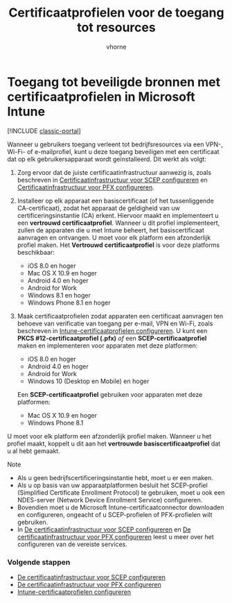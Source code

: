 ﻿---
title: Certificaatprofielen voor de toegang tot resources
description: Beveiligde VPN-, Wi-Fi en toegang tot e-mail met een certificaat op elk gebruikersapparaat geïnstalleerd.
keywords: ''
author: vhorne
ms.author: victorh
manager: angrobe
ms.date: 02/03/2017
ms.topic: article
ms.prod: ''
ms.service: microsoft-intune
ms.technology: ''
ms.assetid: 8cbb8499-611d-4217-a7b4-e9b864785dd0
ROBOTS: NOINDEX,NOFOLLOW
ms.reviewer: kmyrup
ms.suite: ems
ms.custom: intune-classic
ms.openlocfilehash: ccfd69579832c553dc1416c21ca93b85cd93cd78
ms.sourcegitcommit: 5eba4bad151be32346aedc7cbb0333d71934f8cf
ms.translationtype: HT
ms.contentlocale: nl-NL
ms.lasthandoff: 04/16/2018
---
# <a name="secure-resource-access-with-certificate-profiles-in-microsoft-intune"></a>Toegang tot beveiligde bronnen met certificaatprofielen in Microsoft Intune

[!INCLUDE [classic-portal](../includes/classic-portal.md)]

Wanneer u gebruikers toegang verleent tot bedrijfsresources via een VPN-, Wi-Fi- of e-mailprofiel, kunt u deze toegang beveiligen met een certificaat dat op elk gebruikersapparaat wordt geïnstalleerd. Dit werkt als volgt:

1. Zorg ervoor dat de juiste certificaatinfrastructuur aanwezig is, zoals beschreven in [Certificaatinfrastructuur voor SCEP configureren](configure-certificate-infrastructure-for-scep.md) en [Certificaatinfrastructuur voor PFX configureren](configure-certificate-infrastructure-for-pfx.md).

2. Installeer op elk apparaat een basiscertificaat (of het tussenliggende CA-certificaat), zodat het apparaat de geldigheid van uw certificeringsinstantie (CA) erkent. Hiervoor maakt en implementeert u een **vertrouwd certificaatprofiel**. Wanneer u dit profiel implementeert, zullen de apparaten die u met Intune beheert, het basiscertificaat aanvragen en ontvangen. U moet voor elk platform een afzonderlijk profiel maken. Het **Vertrouwd certificaatprofiel** is voor deze platforms beschikbaar:
   -  iOS 8.0 en hoger
   -  Mac OS X 10.9 en hoger
   -  Android 4.0 en hoger
   -  Android for Work
   -  Windows 8.1 en hoger
   -  Windows Phone 8.1 en hoger

3. Maak certificaatprofielen zodat apparaten een certificaat aanvragen ten behoeve van verificatie van toegang per e-mail, VPN en Wi-Fi, zoals beschreven in [Intune-certificaatprofielen configureren](configure-intune-certificate-profiles.md). U kunt een **PKCS #12-certificaatprofiel (.pfx)** *of* een **SCEP-certificaatprofiel** maken en implementeren voor apparaten met deze platformen:

   -  iOS 8.0 en hoger
   -  Android 4.0 en hoger
   -  Android for Work
   -  Windows 10 (Desktop en Mobile) en hoger

   Een **SCEP-certificaatprofiel** gebruiken voor apparaten met deze platformen:
    -   Mac OS X 10.9 en hoger
    -   Windows Phone 8.1

U moet voor elk platform een afzonderlijk profiel maken. Wanneer u het profiel maakt, koppelt u dit aan het **vertrouwde basiscertificaatprofiel** dat u al hebt gemaakt.

> [!NOTE]           
> - Als u geen bedrijfscertificeringsinstantie hebt, moet u er een maken.
>- Als u op basis van uw apparaatplatformen besluit het SCEP-profiel (Simplified Certificate Enrollment Protocol) te gebruiken, moet u ook een NDES-server (Network Device Enrollment Service) configureren.
>-  Bovendien moet u de Microsoft Intune-certificaatconnector downloaden en configureren, ongeacht of u SCEP-profielen of PFX-profielen wilt gebruiken.
>-  In [De certificaatinfrastructuur voor SCEP configureren](configure-certificate-infrastructure-for-scep.md) en [De certificaatinfrastructuur voor PFX configureren](configure-certificate-infrastructure-for-pfx.md) leest u meer over het configureren van de vereiste services.

### <a name="next-steps"></a>Volgende stappen
- [De certificaatinfrastructuur voor SCEP configureren](configure-certificate-infrastructure-for-scep.md)
- [De certificaatinfrastructuur voor PFX configureren](configure-certificate-infrastructure-for-pfx.md)
- [Intune-certificaatprofielen configureren](configure-intune-certificate-profiles.md)
